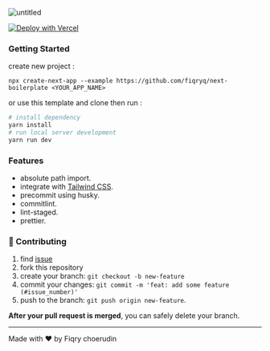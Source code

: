 ![untitled](https://user-images.githubusercontent.com/25787603/203488615-7b381491-7966-4dbc-abfe-31334130eda3.png)

[![Deploy with Vercel](https://vercel.com/button)](https://vercel.com/new/clone?repository-url=https%3A%2F%2Fgithub.com%2Ffiqryq%2Fnext-boilerplate)

### Getting Started

create new project :

```
npx create-next-app --example https://github.com/fiqryq/next-boilerplate <YOUR_APP_NAME>
```

or use this template and clone then run :

```bash
# install dependency
yarn install
# run local server development
yarn run dev
```

### Features

- absolute path import.
- integrate with [Tailwind CSS](https://tailwindcss.com/).
- precommit using husky.
- commitlint.
- lint-staged.
- prettier.

### 🤝 Contributing

1. find [issue](https://github.com/fiqryq/next-boilerplate/issues)
1. fork this repository
1. create your branch: `git checkout -b new-feature`
1. commit your changes: `git commit -m 'feat: add some feature (#issue_number)'`
1. push to the branch: `git push origin new-feature`.

**After your pull request is merged**, you can safely delete your branch.

---

Made with ♥ by Fiqry choerudin
